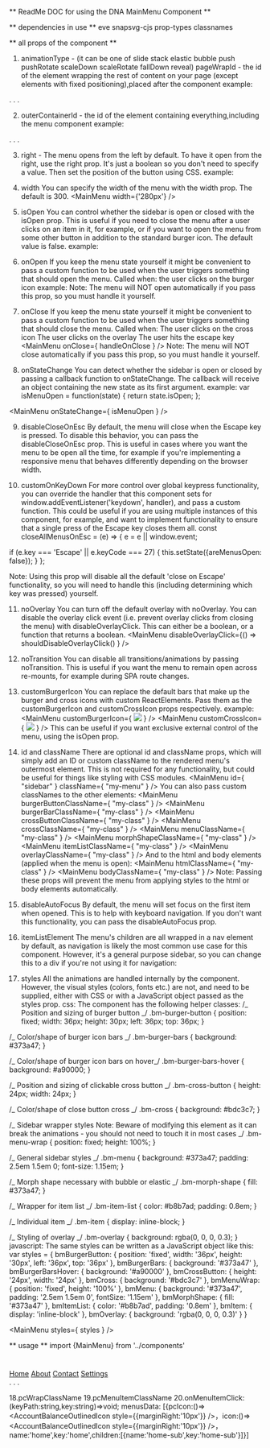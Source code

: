 ** ReadMe DOC for using the DNA MainMenu Component **

** dependencies in use **
eve
snapsvg-cjs
prop-types
classnames

** all props of the component **

1. animationType - (it can be one of slide stack elastic bubble push pushRotate scaleDown scaleRotate fallDown reveal)
pageWrapId - the id of the element wrapping the rest of content on your page
(except elements with fixed positioning),placed after the component
example:
<MainMenu pageWrapId="page-wrap" />
<main id="page-wrap">
.
.
.
</main>

2. outerContainerId - the id of the element containing everything,including the menu component
example:
<div id="outer-container">
<MainMenu pageWrapId="page-wrap" outerContainerId="outer-container" />
<main id="page-wrap">
.
.
.
</main>
</div>

3. right - The menu opens from the left by default.
   To have it open from the right, use the right prop.
   It's just a boolean so you don't need to specify a value.
   Then set the position of the button using CSS.
   example:
   <MainMenu right />

4. width
   You can specify the width of the menu with the width prop. The default is 300.
   <MainMenu width={200} />
   <MainMenu width={'280px'} />
   <MainMenu width={‘20%’} />

5. isOpen
   You can control whether the sidebar is open or closed with the isOpen prop.
   This is useful if you need to close the menu after a user clicks on an item in it,
   for example, or if you want to open the menu from some other button in addition to the standard burger icon.
   The default value is false.
   example:
   <MainMenu isOpen={true} />

6. onOpen
   If you keep the menu state yourself it might be convenient
   to pass a custom function to be used when the user triggers
   something that should open the menu.
   Called when:
   the user clicks on the burger icon
   example:
   <MainMenu onOpen={handleOnOpen} />
   Note: The menu will NOT open automatically
   if you pass this prop,
   so you must handle it yourself.

7. onClose
   If you keep the menu state yourself
   it might be convenient to pass a custom function
   to be used when the user triggers something that
   should close the menu.
   Called when:
   The user clicks on the cross icon
   The user clicks on the overlay
   The user hits the escape key
   <MainMenu onClose={ handleOnClose } />
   Note: The menu will NOT close automatically
   if you pass this prop,
   so you must handle it yourself.

8. onStateChange
   You can detect whether the sidebar is open or
   closed by passing a callback function to
   onStateChange. The callback will receive an object
   containing the new state as its first argument.
   example:
   var isMenuOpen = function(state) {
   return state.isOpen;
   };

<MainMenu onStateChange={ isMenuOpen } />

9. disableCloseOnEsc
   By default, the menu will close when the Escape key
   is pressed. To disable this behavior, you can pass
   the disableCloseOnEsc prop. This is useful in cases
   where you want the menu to be open all the time,
   for example if you're implementing a responsive
   menu that behaves differently depending on the
   browser width.

<MainMenu disableCloseOnEsc />

10. customOnKeyDown
    For more control over global keypress functionality,
    you can override the handler that this component sets
    for window.addEventListener('keydown', handler),
    and pass a custom function. This could be useful
    if you are using multiple instances of this component,
    for example, and want to implement functionality to
    ensure that a single press of the Escape key closes
    them all.
    const closeAllMenusOnEsc = (e) => {
    e = e || window.event;

if (e.key === 'Escape' || e.keyCode === 27) {
this.setState({areMenusOpen: false});
}
};

<MainMenu customOnKeyDown={closeAllMenusOnEsc} isOpen={areMenusOpen} />
Note: Using this prop will disable all the default 
'close on Escape' functionality, so you will need 
to handle this (including determining which key was 
pressed) yourself.

11. noOverlay
    You can turn off the default overlay with noOverlay.
    <MainMenu noOverlay />
    You can disable the overlay click event (i.e. prevent overlay clicks from closing the menu) with disableOverlayClick.
    This can either be a boolean, or a function that returns a boolean.
    <MainMenu disableOverlayClick />
    <MainMenu disableOverlayClick={() => shouldDisableOverlayClick() } />

12. noTransition
    You can disable all transitions/animations by passing
    noTransition.
    <MainMenu noTransition />
    This is useful if you want the menu to remain open
    across re-mounts, for example during SPA route changes.

13. customBurgerIcon
    You can replace the default bars that make up the
    burger and cross icons with custom ReactElements.
    Pass them as the customBurgerIcon and customCrossIcon
    props respectively.
    example:
    <MainMenu customBurgerIcon={ <img src="img/icon.svg" /> } />
    <MainMenu customCrossIcon={ <img src="img/cross.svg" /> } />
    This can be useful if you want exclusive external control
    of the menu, using the isOpen prop.
14. id and className
    There are optional id and className props,
    which will simply add an ID or custom className
    to the rendered menu's outermost element.
    This is not required for any functionality,
    but could be useful for things like styling
    with CSS modules.
    <MainMenu id={ "sidebar" } className={ "my-menu" } />
    You can also pass custom
    classNames to the other elements:
    <MainMenu burgerButtonClassName={ "my-class" } />
    <MainMenu burgerBarClassName={ "my-class" } />
    <MainMenu crossButtonClassName={ "my-class" } />
    <MainMenu crossClassName={ "my-class" } />
    <MainMenu menuClassName={ "my-class" } />
    <MainMenu morphShapeClassName={ "my-class" } />
    <MainMenu itemListClassName={ "my-class" } />
    <MainMenu overlayClassName={ "my-class" } />
    And to the html and body elements (applied when the menu is open):
    <MainMenu htmlClassName={ "my-class" } />
    <MainMenu bodyClassName={ "my-class" } />
    Note: Passing these props will prevent the menu
    from applying styles to the html or body elements
    automatically.

15. disableAutoFocus
    By default, the menu will set focus on the first
    item when opened. This is to help with keyboard
    navigation. If you don't want this functionality,
    you can pass the disableAutoFocus prop.
    <MainMenu disableAutoFocus />

16. itemListElement
    The menu's children are all wrapped in a nav
    element by default, as navigation is likely
    the most common use case for this component.
    However, it's a general purpose sidebar,
    so you can change this to a div if you're
    not using it for navigation:
    <MainMenu itemListElement="div" />

17. styles
    All the animations are handled internally
    by the component. However, the visual styles
    (colors, fonts etc.) are not, and need to be
    supplied, either with CSS or
    with a JavaScript object passed as the styles prop.
    css:
    The component has the following helper classes:
    /_ Position and sizing of burger button _/
    .bm-burger-button {
    position: fixed;
    width: 36px;
    height: 30px;
    left: 36px;
    top: 36px;
    }

/_ Color/shape of burger icon bars _/
.bm-burger-bars {
background: #373a47;
}

/_ Color/shape of burger icon bars on hover_/
.bm-burger-bars-hover {
background: #a90000;
}

/_ Position and sizing of clickable cross button _/
.bm-cross-button {
height: 24px;
width: 24px;
}

/_ Color/shape of close button cross _/
.bm-cross {
background: #bdc3c7;
}

/_
Sidebar wrapper styles
Note: Beware of modifying this element as it can break the animations - you should not need to touch it in most cases
_/
.bm-menu-wrap {
position: fixed;
height: 100%;
}

/_ General sidebar styles _/
.bm-menu {
background: #373a47;
padding: 2.5em 1.5em 0;
font-size: 1.15em;
}

/_ Morph shape necessary with bubble or elastic _/
.bm-morph-shape {
fill: #373a47;
}

/_ Wrapper for item list _/
.bm-item-list {
color: #b8b7ad;
padding: 0.8em;
}

/_ Individual item _/
.bm-item {
display: inline-block;
}

/_ Styling of overlay _/
.bm-overlay {
background: rgba(0, 0, 0, 0.3);
}
javascript:
The same styles can be written as a JavaScript object like this:
var styles = {
bmBurgerButton: {
position: 'fixed',
width: '36px',
height: '30px',
left: '36px',
top: '36px'
},
bmBurgerBars: {
background: '#373a47'
},
bmBurgerBarsHover: {
background: '#a90000'
},
bmCrossButton: {
height: '24px',
width: '24px'
},
bmCross: {
background: '#bdc3c7'
},
bmMenuWrap: {
position: 'fixed',
height: '100%'
},
bmMenu: {
background: '#373a47',
padding: '2.5em 1.5em 0',
fontSize: '1.15em'
},
bmMorphShape: {
fill: '#373a47'
},
bmItemList: {
color: '#b8b7ad',
padding: '0.8em'
},
bmItem: {
display: 'inline-block'
},
bmOverlay: {
background: 'rgba(0, 0, 0, 0.3)'
}
}

<MainMenu styles={ styles } />

** usage **
import {MainMenu} from '../components'

<div id="outter-container">
 <MainMenu pageWrapId="page-wrap" outterContainerId="outter-container" animationType="slide" right={false} styles={styles}>

# </MainMenu>

 <MainMenu pageWrapId="page-wrap" outterContainerId="outter-container" animationType="slide" right={false} styles={styles}>
        <a id="home" className="menu-item" href="/">Home</a>
        <a id="about" className="menu-item" href="/about">About</a>
        <a id="contact" className="menu-item" href="/contact">Contact</a>
        <a onClick={ this.showSettings } className="menu-item--small" href="">Settings</a>
</MainMenu>
<main id="page-wrap">
.
.
.
</main>
</div>

18.pcWrapClassName
19.pcMenuItemClassName
20.onMenuItemClick:(keyPath:string,key:string)=>void;
menusData: [{pcIcon:()=><AccountBalanceOutlinedIcon style={{marginRight:'10px'}} />，icon:()=><AccountBalanceOutlinedIcon style={{marginRight:'10px'}} />，name:'home',key:'home',children:[{name:'home-sub',key:'home-sub'}]}]

